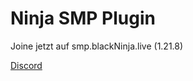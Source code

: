 # Ninja SMP Plugin

Joine jetzt auf smp.blackNinja.live (1.21.8)

[Discord](https://discord.gg/MWMCqtY9)
